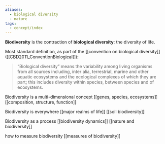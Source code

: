 ```yaml
---
aliases:
  - biological diversity
  - nature
tags:
  - concept/index
---
```

**Biodiversity** is the contraction of **biological diversity**: the diversity of life.

Most standard definition, as part of the [[convention on biological diversity]] ([[CBD2011_ConventionBiological]]):
> “Biological diversity” means the variability among living organisms from all sources including, inter alia, terrestrial, marine and other aquatic ecosystems and the ecological complexes of which they are part; this includes diversity within species, between species and of ecosystems.

Biodiversity is a multi-dimensional concept
[[genes, species, ecosystems]]
[[composition, structure, function]]

Biodiversity is everywhere
[[major realms of life]]
[[soil biodiversity]]

Biodiversity as a process
[[biodiversity dynamics]]
[[nature and biodiversity]]

how to measure biodiversity
[[measures of biodiversity]]